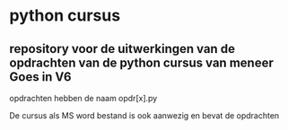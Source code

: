# python cursus
## repository voor de uitwerkingen van de opdrachten van de python cursus van meneer Goes in V6
opdrachten hebben de naam opdr[x].py

De cursus als MS word bestand is ook aanwezig en bevat de opdrachten
